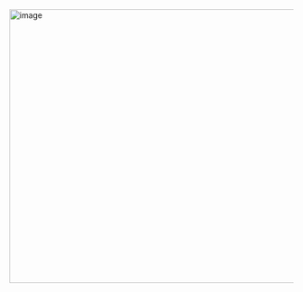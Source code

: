 <img width="921" height="486" alt="image" src="https://github.com/user-attachments/assets/ea689a1f-deca-46db-a69c-9074f5bb57c5" />
